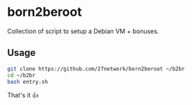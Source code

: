 # born2beroot

Collection of script to setup a Debian VM + bonuses.

## Usage

```bash
git clone https://github.com/27network/born2beroot ~/b2br
cd ~/b2br
bash entry.sh
```

That's it 👍

